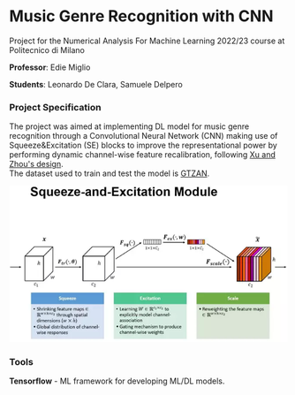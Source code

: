 # Music Genre Recognition with CNN

Project for the Numerical Analysis For Machine Learning 2022/23 course at Politecnico di Milano

**Professor**: Edie Miglio

**Students**: Leonardo De Clara, Samuele Delpero

### Project Specification

The project was aimed at implementing DL model for music genre recognition through a Convolutional Neural Network (CNN) making use of Squeeze&Excitation (SE) blocks to improve the representational power by performing dynamic channel-wise feature recalibration, following [Xu and Zhou's design](https://ieeexplore.ieee.org/abstract/document/9306374). <br>
The dataset used to train and test the model is [GTZAN](https://www.kaggle.com/datasets/andradaolteanu/gtzan-dataset-music-genre-classification). <br>


<div align="center">
    <img src="imgs/SE_block.png" style="width: 600px; height: auto;"/>
</div>


### Tools
**Tensorflow** - ML framework for developing ML/DL models.
